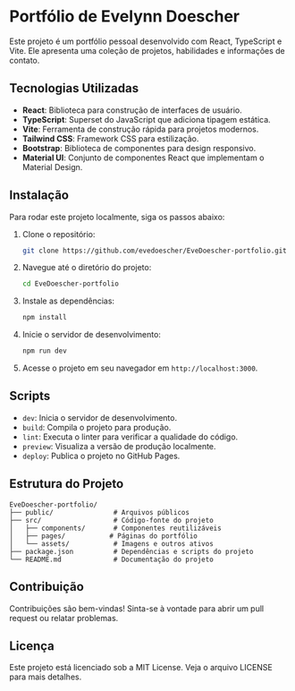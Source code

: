 # Portfólio de Evelynn Doescher

Este projeto é um portfólio pessoal desenvolvido com React, TypeScript e Vite. Ele apresenta uma coleção de projetos, habilidades e informações de contato.

## Tecnologias Utilizadas

- **React**: Biblioteca para construção de interfaces de usuário.
- **TypeScript**: Superset do JavaScript que adiciona tipagem estática.
- **Vite**: Ferramenta de construção rápida para projetos modernos.
- **Tailwind CSS**: Framework CSS para estilização.
- **Bootstrap**: Biblioteca de componentes para design responsivo.
- **Material UI**: Conjunto de componentes React que implementam o Material Design.

## Instalação

Para rodar este projeto localmente, siga os passos abaixo:

1. Clone o repositório:
   ```bash
   git clone https://github.com/evedoescher/EveDoescher-portfolio.git
   ```

2. Navegue até o diretório do projeto:
   ```bash
   cd EveDoescher-portfolio
   ```

3. Instale as dependências:
   ```bash
   npm install
   ```

4. Inicie o servidor de desenvolvimento:
   ```bash
   npm run dev
   ```

5. Acesse o projeto em seu navegador em `http://localhost:3000`.

## Scripts

- `dev`: Inicia o servidor de desenvolvimento.
- `build`: Compila o projeto para produção.
- `lint`: Executa o linter para verificar a qualidade do código.
- `preview`: Visualiza a versão de produção localmente.
- `deploy`: Publica o projeto no GitHub Pages.

## Estrutura do Projeto

```
EveDoescher-portfolio/
├── public/               # Arquivos públicos
├── src/                  # Código-fonte do projeto
│   ├── components/       # Componentes reutilizáveis
│   ├── pages/           # Páginas do portfólio
│   └── assets/           # Imagens e outros ativos
├── package.json          # Dependências e scripts do projeto
└── README.md             # Documentação do projeto
```

## Contribuição

Contribuições são bem-vindas! Sinta-se à vontade para abrir um pull request ou relatar problemas.

## Licença

Este projeto está licenciado sob a MIT License. Veja o arquivo LICENSE para mais detalhes.
